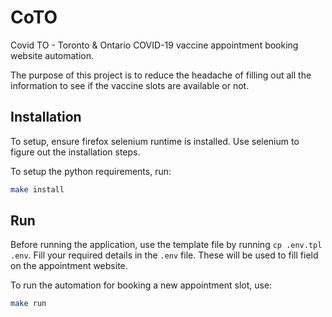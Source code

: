 CoTO
====

Covid TO - Toronto & Ontario COVID-19 vaccine appointment booking website automation.

The purpose of this project is to reduce the headache of filling out all the information to see if the vaccine slots
are available or not.


## Installation
To setup, ensure firefox selenium runtime is installed. Use selenium to figure out the installation steps.

To setup the python requirements, run:

```bash
make install
```


## Run
Before running the application, use the template file by running `cp .env.tpl .env`.
Fill your required details in the `.env` file. These will be used to fill field on the appointment website.

To run the automation for booking a new appointment slot, use:

```bash
make run
```
